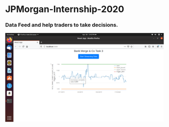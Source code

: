 # JPMorgan-Internship-2020
### Data Feed and help traders to take decisions.
![](Final_data_feed.png)

